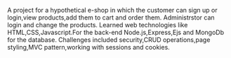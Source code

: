 A project for a hypothetical e-shop in which the customer can sign up or login,view products,add them to cart and order them.
Administrstor can login and change the products.
Learned web technologies like HTML,CSS,Javascript.For the back-end Node.js,Express,Ejs and MongoDb for the database.
Challenges included security,CRUD operations,page styling,MVC pattern,working with sessions and cookies.
